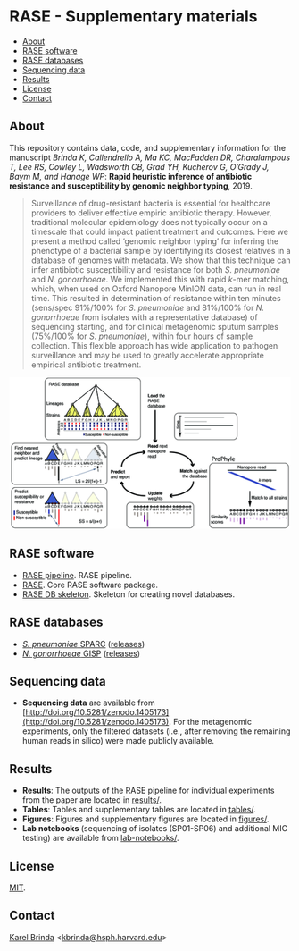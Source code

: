 # RASE - Supplementary materials


<!-- vim-markdown-toc GFM -->

* [About](#about)
* [RASE software](#rase-software)
* [RASE databases](#rase-databases)
* [Sequencing data](#sequencing-data)
* [Results](#results)
* [License](#license)
* [Contact](#contact)

<!-- vim-markdown-toc -->

## About

This repository contains data, code, and supplementary information for the
manuscript
*Brinda K, Callendrello A,  Ma KC,  MacFadden DR, Charalampous T,
Lee RS, Cowley L, Wadsworth CB, Grad YH, Kucherov G, O’Grady J, Baym M, and
Hanage WP*: **Rapid heuristic inference of antibiotic resistance and
susceptibility by genomic neighbor typing**, 2019.

<!--
Citation

> Brinda K, Callendrello A, Cowley L, Charalampous T, Lee R S, MacFadden D R,
> Kucherov G, O'Grady J, Baym M, Hanage W P. **Lineage calling can identify
> antibiotic resistant clones within minutes.** bioRxiv 403204, 2018.
> doi:[10.1101/403204](https://doi.org/10.1101/403204)
-->

> Surveillance of drug-resistant bacteria is essential for healthcare providers
  to deliver effective empiric antibiotic therapy. However, traditional
  molecular epidemiology does not typically occur on a timescale that could
  impact patient treatment and outcomes. Here we present a method called
  ‘genomic neighbor typing’ for inferring the phenotype of a bacterial sample
  by identifying its closest relatives in a database of genomes with metadata.
  We show that this technique can infer antibiotic susceptibility and
  resistance for both *S. pneumoniae* and *N. gonorrhoeae*. We implemented this
  with rapid *k*-mer matching, which, when used on Oxford Nanopore MinION data,
  can run in real time. This resulted in determination of resistance within ten
  minutes (sens/spec 91%/100% for *S. pneumoniae* and 81%/100% for *N.
  gonorrhoeae* from isolates with a representative database) of sequencing
  starting, and for clinical metagenomic sputum samples (75%/100% for *S.
  pneumoniae*), within four hours of sample collection. This flexible approach
  has wide application to pathogen surveillance and may be used to greatly
  accelerate appropriate empirical antibiotic treatment.

[![Overview of the RASE method](rase.png)](figures/Figure_1.pdf)


## RASE software

* [RASE pipeline](http://github.com/c2-d2/rase-pipeline). RASE pipeline.
* [RASE](http://github.com/c2-d2/rase). Core RASE software package.
* [RASE DB skeleton](https://github.com/c2-d2/rase-db-skeleton). Skeleton for
  creating novel databases.


## RASE databases

* [*S. pneumoniae* SPARC](https://github.com/c2-d2/rase-db-spneumoniae-sparc) ([releases](https://github.com/c2-d2/rase-db-spneumoniae-sparc/releases))
* [*N. gonorrhoeae* GISP](https://github.com/c2-d2/rase-db-ngonorrhoeae-gisp) ([releases](https://github.com/c2-d2/rase-db-ngonorrhoeae-gisp/releases))


## Sequencing data

* **Sequencing data** are available from
  [http://doi.org/10.5281/zenodo.1405173](http://doi.org/10.5281/zenodo.1405173).
  For the metagenomic experiments, only the filtered datasets (i.e., after
  removing the remaining human reads in silico) were made publicly available.

## Results

* **Results**: The outputs of the RASE pipeline for individual experiments from the paper are located in [results/](results).
* **Tables**: Tables and supplementary tables are located in [tables/](tables).
* **Figures**: Figures and supplementary figures are located in [figures/](figures).
* **Lab notebooks** (sequencing of isolates (SP01-SP06) and additional MIC
  testing) are available from [lab-notebooks/](lab-notebooks).


<!--
Reproducibility

All computational steps from the paper are fully reproducible. First, reproduce
the [RASE computational environment](environment.md) (based on
[BioConda](https://bioconda.github.io/)). Then you can either download the
[precomputed RASE database](https://github.com/c2-d2/rase-db/releases/tag/v01),
or [create it from scratch](https://github.com/c2-d2/rase-db). Finally, you can
reproduce the predictions using the [RASE prediction
pipeline](https://github.com/c2-d2/rase-predict) with the [published nanopore
reads](http://doi.org/10.5281/zenodo.1405172).
-->


## License

[MIT](LICENSE).


## Contact

[Karel Brinda](https://scholar.harvard.edu/brinda) \<kbrinda@hsph.harvard.edu\>

